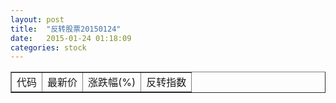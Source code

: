 ```yaml
---
layout: post
title:  "反转股票20150124"
date:   2015-01-24 01:18:09
categories: stock
---
```


<script type="text/javascript">
var stockList = []
</script>

<table border="1">
 <tr>
 <td>代码</td>
  <td>最新价</td>
  <td>涨跌幅(%)</td>
 <td>反转指数</td>
</tr>
</table>
